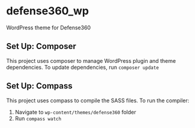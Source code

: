 # defense360_wp
WordPress theme for Defense360

## Set Up: Composer
This project uses composer to manage WordPress plugin and theme dependencies.
To update dependencies, run `composer update`

## Set Up: Compass
This project uses compass to compile the SASS files. To run the compiler:
1. Navigate to `wp-content/themes/defense360` folder
2. Run `compass watch`
